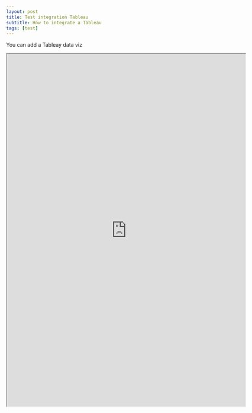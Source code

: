 ```yaml
---
layout: post
title: Test integration Tableau
subtitle: How to integrate a Tableau
tags: [test]
---
```


You can add a Tableay data viz

<iframe src="https://public.tableau.com/views/DEMOGRAFIPENGUNDIMALAYSIA/ETNIKPENGUNDIMALAYSIA?:embed=y&:embed_code_version=3&:loadOrderID=0&:display_count=yes"
 width="645" height="955"></iframe>
